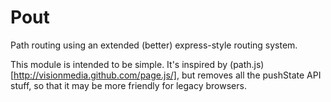 # Pout

Path routing using an extended (better) express-style routing system.

This module is intended to be simple. It's inspired by (path.js)[http://visionmedia.github.com/page.js/],
but removes all the pushState API stuff, so that it may be more friendly for legacy browsers.